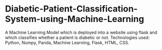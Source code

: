 # Diabetic-Patient-Classification-System-using-Machine-Learning
A Machine Learning Model which is deployed into a website using flask and which classifies whether a patient is diabetic or not. Technologies used: Python, Numpy, Panda, Machine Learning, Flask, HTML, CSS.
